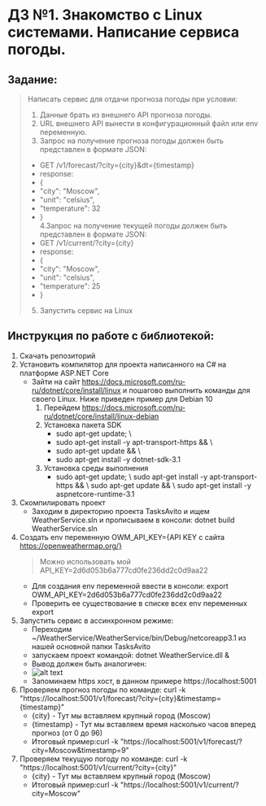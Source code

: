 # ДЗ №1. Знакомство с Linux системами. Написание сервиса погоды.
## Задание:
> Написать сервис для отдачи прогноза погоды при условии:
> 1. Данные брать из внешнего API прогноза погоды. 
> 2. URL внешнего API вынести в конфигурационный файл или env переменную.
> 3. Запрос на получение прогноза погоды должен быть представлен в формате JSON:
>*  GET /v1/forecast/?city={city}&dt={timestamp}
>* response:
>*  {
>* "city": "Moscow",
>* "unit": "celsius",
>* "temperature": 32
>* }  
> 4.Запрос на получение текущей погоды должен быть представлен в формате JSON:
>* GET /v1/current/?city={city}
>* response:
>* {
>* "city": "Moscow",
>* "unit": "celsius",
>* "temperature": 25
>* }
> 5. Запустить сервис на Linux



## Инструкция по работе с библиотекой:
1. Скачать репозиторий
2. Установить компилятор для проекта написанного на C# на платформе ASP.NET Core
   * Зайти на сайт https://docs.microsoft.com/ru-ru/dotnet/core/install/linux и пошагово выполнить команды для своего Linux. Ниже приведен пример для Debian 10
     1. Перейдем https://docs.microsoft.com/ru-ru/dotnet/core/install/linux-debian
     2. Установка пакета SDK
        * sudo apt-get update; \\
        * sudo apt-get install -y apt-transport-https && \\
        * sudo apt-get update && \\
        * sudo apt-get install -y dotnet-sdk-3.1
     3. Установка среды выполнения
        * sudo apt-get update; \\
          sudo apt-get install -y apt-transport-https && \\
          sudo apt-get update && \\
          sudo apt-get install -y aspnetcore-runtime-3.1
3. Скомпилировать проект
   * Заходим в директорию проекта TasksAvito и ищем WeatherService.sln и прописываем в консоли: dotnet build WeatherService.sln
4. Создать env переменную OWM_API_KEY={API KEY с сайта https://openweathermap.org/}
   > Можно использовать мой API_KEY=2d6d053b6a777cd0fe236dd2c0d9aa22
   * Для создания env переменной ввести в консоли: export OWM_API_KEY=2d6d053b6a777cd0fe236dd2c0d9aa22
   * Проверить ее существование в списке всех env переменных export
5. Запустить сервис в ассинхронном режиме:
   * Переходим  ~/WeatherService/WeatherService/bin/Debug/netcoreapp3.1 из нашей основной папки TasksAvito
   * запускаем проект командой: dotnet WeatherService.dll &
   * Вывод должен быть аналогичен:
   * ![alt text](https://cdn1.savepice.ru/uploads/2020/10/13/c2772ece92d5016ad0ef7fa95c3a360b-full.jpg)
   * Запоминаем https хост, в данном примере https://localhost:5001
6. Проверяем прогноз погоды по команде: curl -k "https://localhost:5001/v1/forecast/?city={city}&timestamp={timestamp}"
   * {city} - Тут мы вставляем крупный город (Moscow)
   * {timestamp} - Тут мы вставляем время насколько часов вперед прогноз (от 0 до 96)
   * Итоговый пример:curl -k "https://localhost:5001/v1/forecast/?city=Moscow&timestamp=9"
7. Проверяем текущую погоду по команде: curl -k "https://localhost:5001/v1/current/?city={city}"
   * {city} - Тут мы вставляем крупный город (Moscow)
   * Итоговый пример:curl -k "https://localhost:5001/v1/current/?city=Moscow"
